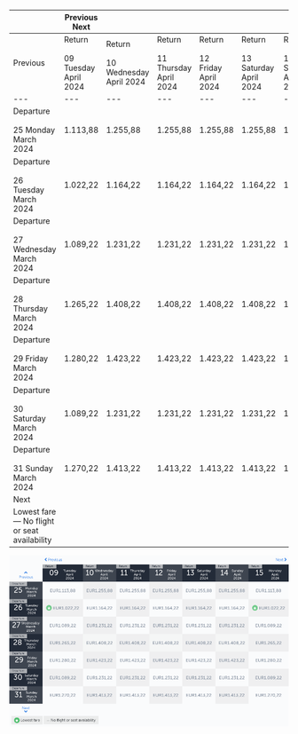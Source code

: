 |     | Previous Next |     |     |     |     |     |     |
| --- | --- | --- | --- | --- | --- | --- | --- |
| Previous | Return<br><br>09 Tuesday April 2024 | Return<br><br>10 Wednesday April 2024 | Return<br><br>11 Thursday April 2024 | Return<br><br>12 Friday April 2024 | Return<br><br>13 Saturday April 2024 | Return<br><br>14 Sunday April 2024 | Return<br><br>15 Monday April 2024 |
| --- | --- | --- | --- | --- | --- | --- | --- |
| Departure<br><br>25 Monday March 2024 | 1.113,88 | 1.255,88 | 1.255,88 | 1.255,88 | 1.255,88 | 1.255,88 | 1.113,88 |
| Departure<br><br>26 Tuesday March 2024 | 1.022,22 | 1.164,22 | 1.164,22 | 1.164,22 | 1.164,22 | 1.164,22 | 1.022,22 |
| Departure<br><br>27 Wednesday March 2024 | 1.089,22 | 1.231,22 | 1.231,22 | 1.231,22 | 1.231,22 | 1.231,22 | 1.089,22 |
| Departure<br><br>28 Thursday March 2024 | 1.265,22 | 1.408,22 | 1.408,22 | 1.408,22 | 1.408,22 | 1.408,22 | 1.265,22 |
| Departure<br><br>29 Friday March 2024 | 1.280,22 | 1.423,22 | 1.423,22 | 1.423,22 | 1.423,22 | 1.423,22 | 1.280,22 |
| Departure<br><br>30 Saturday March 2024 | 1.089,22 | 1.231,22 | 1.231,22 | 1.231,22 | 1.231,22 | 1.231,22 | 1.089,22 |
| Departure<br><br>31 Sunday March 2024 | 1.270,22 | 1.413,22 | 1.413,22 | 1.413,22 | 1.413,22 | 1.413,22 | 1.270,22 |
| Next |
| Lowest fare — No flight or seat availability |     |     |     |     |     |     |     |

![](turkish-airlines.png)